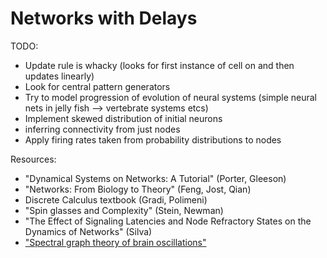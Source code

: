 # Networks with Delays

TODO:
- Update rule is whacky (looks for first instance of cell on and then updates linearly)
- Look for central pattern generators
- Try to model progression of evolution of neural systems (simple neural nets in jelly fish --> vertebrate systems etcs)
- Implement skewed distribution of initial neurons
- inferring connectivity from just nodes
- Apply firing rates taken from probability distributions to nodes 

Resources:
- "Dynamical Systems on Networks: A Tutorial" (Porter, Gleeson)
- "Networks: From Biology to Theory" (Feng, Jost, Qian)
- Discrete Calculus textbook (Gradi, Polimeni)
- "Spin glasses and Complexity" (Stein, Newman)
- "The Effect of Signaling Latencies and Node Refractory States on the Dynamics of Networks" (Silva)
- ["Spectral graph theory of brain oscillations"](https://onlinelibrary.wiley.com/doi/10.1002/hbm.24991) 
